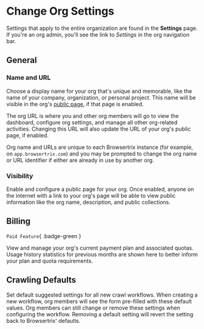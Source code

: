 # Change Org Settings

Settings that apply to the entire organization are found in the **Settings** page. If you're an org admin, you'll see the link to _Settings_ in the org navigation bar.

## General

### Name and URL

Choose a display name for your org that's unique and memorable, like the name of your company, organization, or personal project. This name will be visible in the org's [public page](#visibility), if that page is enabled.

The org URL is where you and other org members will go to view the dashboard, configure org settings, and manage all other org-related activities. Changing this URL will also update the URL of your org's public page, if enabled.

Org name and URLs are unique to each Browsertrix instance (for example, on `app.browsertrix.com`) and you may be prompted to change the org name or URL identifier if either are already in use by another org.

### Visibility

Enable and configure a public page for your org. Once enabled, anyone on the internet with a link to your org's page will be able to view public information like the org name, description, and public collections.

## Billing

`Paid Feature`{ .badge-green }

View and manage your org's current payment plan and associated quotas. Usage history statistics for previous months are shown here to better inform your plan and quota requirements.

## Crawling Defaults

Set default suggested settings for all new crawl workflows. When creating a new workflow, org members will see the form pre-filled with these default values. Org members can still change or remove these settings when configuring the workflow. Removing a default setting will revert the setting back to Browsertrix' defaults.

<!-- ## Limits

This tab lets organization admins set an additional number of allowed overage minutes when the organization's monthly execution minutes quota has been reached. If set, this serves as a hard cap after which all running crawls will be stopped. When set at the default of 0, crawls will be stopped as soon as the monthly quota is reached. -->

